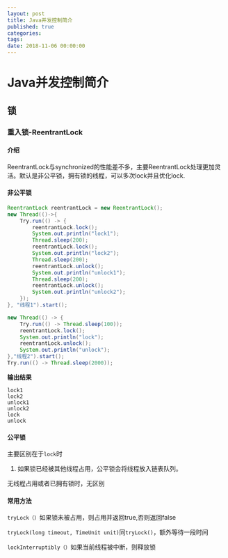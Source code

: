 ```yaml
---
layout: post
title: Java并发控制简介
published: true
categories:
tags:
date: 2018-11-06 00:00:00
---
```

# Java并发控制简介

## 锁

### 重入锁-ReentrantLock

#### 介绍

ReentrantLock与synchronized的性能差不多，主要ReentrantLock处理更加灵活。默认是非公平锁，拥有锁的线程，可以多次lock并且优化lock.

#### 非公平锁

```java
ReentrantLock reentrantLock = new ReentrantLock();
new Thread(()->{
    Try.run(() -> {
        reentrantLock.lock();
        System.out.println("lock1");
        Thread.sleep(200);
        reentrantLock.lock();
        System.out.println("lock2");
        Thread.sleep(200);
        reentrantLock.unlock();
        System.out.println("unlock1");
        Thread.sleep(200);
        reentrantLock.unlock();
        System.out.println("unlock2");
    });
}, "线程1").start();

new Thread(() -> {
    Try.run(() -> Thread.sleep(100));
    reentrantLock.lock();
    System.out.println("lock");
    reentrantLock.unlock();
    System.out.println("unlock");
},"线程2").start();
Try.run(() -> Thread.sleep(2000));
```

**输出结果**

```
lock1
lock2
unlock1
unlock2
lock
unlock
```

#### 公平锁

主要区别在于`lock`时

1. 如果锁已经被其他线程占用，公平锁会将线程放入链表队列。

无线程占用或者已拥有锁时，无区别

#### 常用方法

`tryLock（）`如果锁未被占用，则占用并返回true,否则返回false

`tryLock(long timeout, TimeUnit unit)`同`tryLock()`，额外等待一段时间

`lockInterruptibly（）`如果当前线程被中断，则释放锁

